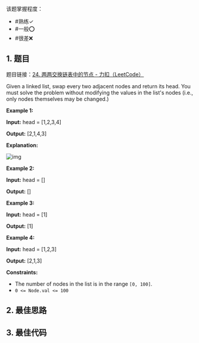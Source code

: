 
该题掌握程度：
- #熟练✓
- #一般⭕️
- #很差❌

## 1. 题目
题目链接：[24. 两两交换链表中的节点 - 力扣（LeetCode）](https://leetcode.cn/problems/swap-nodes-in-pairs/)

Given a linked list, swap every two adjacent nodes and return its head. You must solve the problem without modifying the values in the list's nodes (i.e., only nodes themselves may be changed.)

 

**Example 1:**

**Input:** head = [1,2,3,4]

**Output:** [2,1,4,3]

**Explanation:**

![img](https://i.hish.top:8/2025/06/03/220016.jpg)

**Example 2:**

**Input:** head = []

**Output:** []

**Example 3:**

**Input:** head = [1]

**Output:** [1]

**Example 4:**

**Input:** head = [1,2,3]

**Output:** [2,1,3]

 

**Constraints:**

- The number of nodes in the list is in the range `[0, 100]`.
- `0 <= Node.val <= 100`

## 2. 最佳思路


## 3. 最佳代码

```java

```

